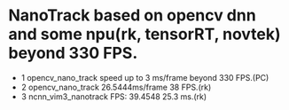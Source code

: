 # NanoTrack based on opencv dnn and some npu(rk, tensorRT, novtek) beyond 330 FPS.
- 1 opencv_nano_track speed up to 3 ms/frame beyond 330 FPS.(PC)
- 2 opencv_nano_track 26.5444ms/frame  38 FPS.(rk)
- 3 ncnn_vim3_nanotrack FPS: 39.4548  25.3 ms.(rk)

